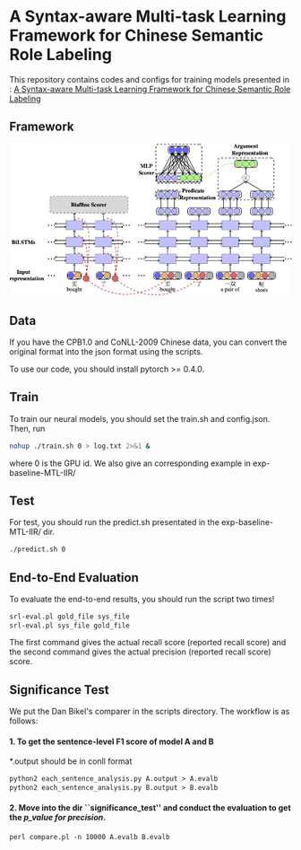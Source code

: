 # A Syntax-aware Multi-task Learning Framework for Chinese Semantic Role Labeling
This repository contains codes and configs for training models presented in : [A Syntax-aware Multi-task Learning Framework for Chinese Semantic Role Labeling](https://kirosummer.github.io/documents/papers/a_syntax_aware_mtl_framework_for_chinese_SRL.pdf)

## Framework
![Framework](img/proposed-framework-crop.jpg)
## Data
If you have the CPB1.0 and CoNLL-2009 Chinese data, you can convert the original format into the json format using the scripts.

To use our code, you should install pytorch >= 0.4.0.

## Train
To train our neural models, you should set the train.sh and config.json. Then, run
```bash
nohup ./train.sh 0 > log.txt 2>&1 &
```
where 0 is the GPU id.
We also give an corresponding example in exp-baseline-MTL-IIR/

## Test
For test, you should run the predict.sh presentated in the exp-baseline-MTL-IIR/ dir.
```bash
./predict.sh 0
```
## End-to-End Evaluation
To evaluate the end-to-end results, you should run the script two times!
```
srl-eval.pl gold_file sys_file
srl-eval.pl sys_file gold_file
```
The first command gives the actual recall score (reported recall score) and the second command gives the actual precision (reported recall score) score.
## Significance Test
We put the Dan Bikel's comparer in the scripts directory. The workflow is as follows:
#### 1. To get the sentence-level F1 score of model A and B
\*.output should be in conll format
```
python2 each_sentence_analysis.py A.output > A.evalb
python2 each_sentence_analysis.py B.output > B.evalb
```
#### 2. Move into the dir ``significance_test'' and conduct the evaluation to get the *p_value for precision*.
```
perl compare.pl -n 10000 A.evalb B.evalb
```



